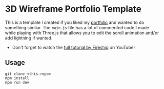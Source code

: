 # 3D Wireframe Portfolio Template

This is a template I created if you liked my  [portfolio](https://max-fernandez-portfolio.vercel.app/) and wanted to do something similar.
The ```main.js``` file has a lot of commented code I made while playing with Three.js that allows you to edit the scroll animation and/or add lightning if wanted.

- Don't forget to watch the [full tutorial by Fireship](https://youtu.be/Q7AOvWpIVHU) on YouTube!

## Usage

```
git clone <this-repo>
npm install
npm run dev
```